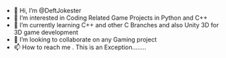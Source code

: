 - 👋 Hi, I’m @DeftJokester
- 👀 I’m interested in Coding Related Game Projects in Python and C++
- 🌱 I’m currently learning C++ and other C Branches and also Unity 3D for 3D game development
- 💞️ I’m looking to collaborate on any Gaming project
- 📫 How to reach me . This is an Exception........

<!---
DeftJokester/DeftJokester is a ✨ special ✨ repository because its `README.md` (this file) appears on your GitHub profile.
You can click the Preview link to take a look at your changes.
--->
